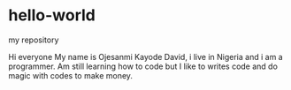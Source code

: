 # hello-world
my repository

Hi everyone
My name is Ojesanmi Kayode David, i live in Nigeria and i am a programmer. Am still learning how to code but I like to writes code and do magic with codes to make money.

